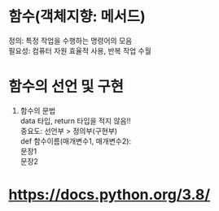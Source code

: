 # 함수(객체지향: 메서드)
정의: 특정 작업을 수행하는 명령어의 모음 <br/>
필요성: 컴퓨터 자원 효율적 사용, 반복 작업 수월 <br/>

# 함수의 선언 및 구현
1) 함수의 문법 <br/>
  data 타입, return 타입을 적지 않음!! <br/>
  중요도: 선언부 > 정의부(구현부) <br/>
   def 함수이름(매개변수1, 매개변수2): <br/>
      문장1 <br/>
      문장2 <br/>
      
 # https://docs.python.org/3.8/
